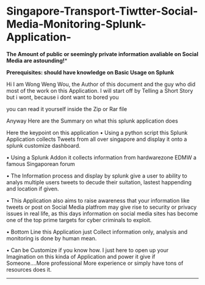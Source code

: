 # Singapore-Transport-Tiwtter-Social-Media-Monitoring-Splunk-Application-

****The Amount of public or seemingly private information avaliable on Social Media are astounding!*****

****Prerequisites: should have knowledge on Basic Usage on Splunk**** 

Hi I am Wong Weng Wou, the Author of this document and the guy who did most of the work on this Application. 
I will start off by Telling a Short Story but i wont, because i dont want to bored you 

you can read it yourself inside the Zip or Rar file

Anyway Here are the Summary on what this splunk application does

Here the keypoint on this application
•	Using a python script this Splunk Application collects Tweets from all over singapore and display it onto a splunk customize dashboard. 

•	Using a Splunk Addon it collects information from hardwarezone EDMW a famous  Singaporean forum 

•	The Information process and display by splunk give a user to ability to analys multiple users tweets to  decude their suitation, lastest happending and location if given.

•	This Application also aims to raise awareness that your information like tweets or post on Social Media platfrom may give rise to security or privacy issues in real life, as this days information on social media sites has become one of the top prime targets for cyber criminals to exploit.

•	Bottom Line this Application just Collect information only, analysis and monitoring is done by human mean.

•	Can be Customize if you know how. I just here to open up your Imagination on this kinda of Application and power it give if Someone....More professional More experience or simply have tons of resources does it.

*************************************************************************************************************

